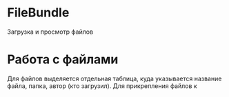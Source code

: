 # FileBundle
Загрузка и просмотр файлов

<h1>Работа с файлами</h1>
Для файлов выделяется отдельная таблица, куда указывается название файла, папка, автор (кто загрузил).
Для прикрепления файлов к 
